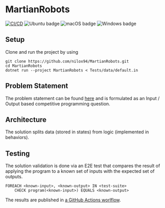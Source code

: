 # MartianRobots
[![CI/CD](https://github.com/nilox94/MartianRobots/actions/workflows/test-results.yml/badge.svg)](https://github.com/nilox94/MartianRobots/actions/workflows/test-results.yml)
![Ubuntu badge](https://badgen.net/badge/icon/Ubuntu?icon=terminal&label)
![macOS badge](https://badgen.net/badge/icon/macOS?icon=apple&label)
![Windows badge](https://badgen.net/badge/icon/Windows?icon=windows&label)

## Setup
Clone and run the project by using
```
git clone https://github.com/nilox94/MartianRobots.git
cd MartianRobots
dotnet run --project MartianRobots < Tests/data/default.in
```

## Problem Statement
The problem statement can be found [here](https://github.com/nilox94/MartianRobots/files/8267078/Technical.skills.-.Developer_EN.002.Backend.NET.docx)
and is formulated as an Input / Output based competitive programming question.

## Architecture
The solution splits data (stored in states) from logic (implemented in behaviors).

## Testing
The solution validation is done via an E2E test that compares the result of applying the program to a known set of inputs with the expected set of outputs.

```
FOREACH <known-input>, <known-output> IN <test-suite>
    CHECK program(<known-input>) EQUALS <known-output>
```

The results are published in [a GitHub Actions worlflow](https://github.com/nilox94/MartianRobots/actions/workflows/test-results.yml).
